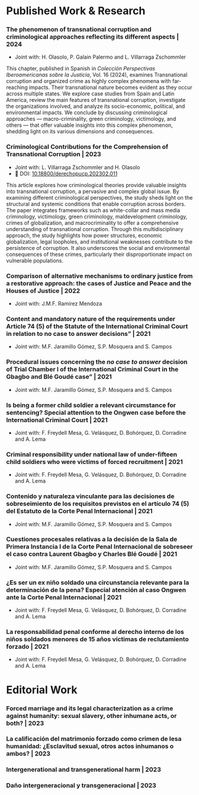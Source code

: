 # Published Work & Research
### The phenomenon of transnational corruption and criminological approaches reflecting its different aspects | 2024
  * Joint with: H. Olasolo, P. Galain Palermo and L. Villarraga Zschommler

This chapter, published in Spanish in _Colección Perspectivas Iberoamericanas sobre la Justicia_, Vol. 16 (2024), examines Transnational corruption and organized crime as highly complex phenomena with far-reaching impacts. Their transnational nature becomes evident as they occur across multiple states. We explore case studies from Spain and Latin America, review the main features of transnational corruption, investigate the organizations involved, and analyze its socio-economic, political, and environmental impacts. We conclude by discussing criminological approaches — macro-criminality, green criminology, victimology, and others — that offer valuable insights into this complex phenomenon, shedding light on its various dimensions and consequences.


### Criminological Contributions for the Comprehension of Transnational Corruption | 2023
  * Joint with: L. Villarraga Zschommler and H. Olasolo
  * 🔗 DOI: [10.18800/derechopucp.202302.011](url)

This article explores how criminological theories provide valuable insights into transnational corruption, a pervasive and complex global issue. By examining different criminological perspectives, the study sheds light on the structural and systemic conditions that enable corruption across borders. The paper integrates frameworks such as white-collar and mass media criminology, victimology, green criminology, maldevelopment criminology, crimes of globalization, and macrocriminality to offer a comprehensive understanding of transnational corruption.
Through this multidisciplinary approach, the study highlights how power structures, economic globalization, legal loopholes, and institutional weaknesses contribute to the persistence of corruption. It also underscores the social and environmental consequences of these crimes, particularly their disproportionate impact on vulnerable populations.

### Comparison of alternative mechanisms to ordinary justice from a restorative approach: the cases of Justice and Peace and the Houses of Justice | 2022
  * Joint with: J.M.F. Ramírez Mendoza 


### Content and mandatory nature of the requirements under Article 74 (5) of the Statute of the International Criminal Court in relation to no case to answer decisions” | 2021
  * Joint with: M.F. Jaramillo Gómez, S.P. Mosquera and S. Campos 


### Procedural issues concerning the _no case to answer_ decision of Trial Chamber I of the International Criminal Court in the Gbagbo and Blé Goudé case”  | 2021
  * Joint with: M.F. Jaramillo Gómez, S.P. Mosquera and S. Campos


### Is being a former child soldier a relevant circumstance for sentencing? Special attention to the Ongwen case before the International Criminal Court | 2021
  * Joint with: F. Freydell Mesa, G. Velásquez, D. Bohórquez, D. Corradine and A. Lema 


### Criminal responsibility under national law of under-fifteen child soldiers who were victims of forced recruitment | 2021
  * Joint with: F. Freydell Mesa, G. Velásquez, D. Bohórquez, D. Corradine and A. Lema 

### Contenido y naturaleza vinculante para las decisiones de sobreseimiento de los requisitos previstos en el artículo 74 (5) del Estatuto de la Corte Penal Internacional | 2021
  * Joint with: M.F. Jaramillo Gómez, S.P. Mosquera and S. Campos 


### Cuestiones procesales relativas a la decisión de la Sala de Primera Instancia I de la Corte Penal Internacional de sobreseer el caso contra Laurent Gbagbo y Charles Blé Goudé | 2021
  * Joint with: M.F. Jaramillo Gómez, S.P. Mosquera and S. Campos 

### ¿Es ser un ex niño soldado una circunstancia relevante para la determinación de la pena? Especial atención al caso Ongwen ante la Corte Penal Internacional | 2021
 * Joint with: F. Freydell Mesa, G. Velásquez, D. Bohórquez, D. Corradine and A. Lema 

### La responsabilidad penal conforme al derecho interno de los niños soldados menores de 15 años víctimas de reclutamiento forzado | 2021
 * Joint with: F. Freydell Mesa, G. Velásquez, D. Bohórquez, D. Corradine and A. Lema


# Editorial Work 
### Forced marriage and its legal characterization as a crime against humanity: sexual slavery, other inhumane acts, or both? | 2023
 

### La calificación del matrimonio forzado como crimen de lesa humanidad: ¿Esclavitud sexual, otros actos inhumanos o ambos? | 2023

### Intergenerational and transgenerational harm | 2023

### Daño intergeneracional y transgeneracional | 2023
